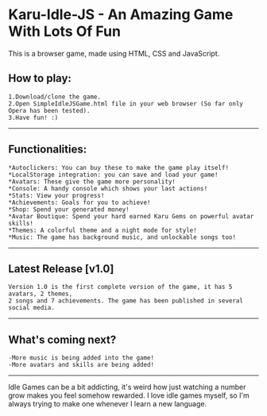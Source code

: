 # Karu-Idle-JS - An Amazing Game With Lots Of Fun

This is a browser game, made using HTML, CSS and JavaScript.

## How to play:

	1.Download/clone the game.  
	2.Open SimpleIdleJSGame.html file in your web browser (So far only Opera has been tested).  
	3.Have fun! :)
---
## Functionalities:

	*Autoclickers: You can buy these to make the game play itself!
	*LocalStorage integration: you can save and load your game!
	*Avatars: These give the game more personality!
	*Console: A handy console which shows your last actions!
	*Stats: View your progress!
	*Achievements: Goals for you to achieve!
	*Shop: Spend your generated money!
	*Avatar Boutique: Spend your hard earned Karu Gems on powerful avatar skills!
	*Themes: A colorful theme and a night mode for style!
	*Music: The game has background music, and unlockable songs too!

---
## Latest Release [v1.0]
	
	Version 1.0 is the first complete version of the game, it has 5 avatars, 2 themes,
	2 songs and 7 achievements. The game has been published in several social media.

---
## What's coming next?
	
	-More music is being added into the game!
	-More avatars and skills are being added!
	
---
Idle Games can be a bit addicting, it's weird how just watching a number grow makes
you feel somehow rewarded.  I love idle games myself, so I'm always trying to make one
whenever I learn a new language.
